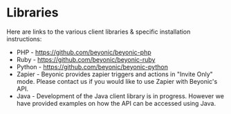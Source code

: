 # Libraries

Here are links to the various client libraries & specific installation instructions:

* PHP - <https://github.com/beyonic/beyonic-php>
* Ruby - <https://github.com/beyonic/beyonic-ruby>
* Python - <https://github.com/beyonic/beyonic-python>
* Zapier - Beyonic provides zapier triggers and actions in "Invite Only" mode. Please contact us if you would like to use Zapier with Beyonic's API.
* Java - Development of the Java client library is in progress. However we have provided examples on how the API can be accessed using Java.